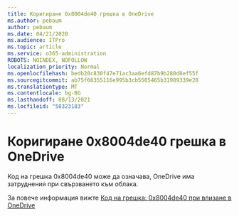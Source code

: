 ```yaml
---
title: Коригиране 0x8004de40 грешка в OneDrive
ms.author: pebaum
author: pebaum
ms.date: 04/21/2020
ms.audience: ITPro
ms.topic: article
ms.service: o365-administration
ROBOTS: NOINDEX, NOFOLLOW
localization_priority: Normal
ms.openlocfilehash: bedb20c830f47e71ac3aa6efd87b9b280d8ef55f
ms.sourcegitcommit: ab75f66355116e995b3cb5505465b31989339e28
ms.translationtype: MT
ms.contentlocale: bg-BG
ms.lasthandoff: 08/13/2021
ms.locfileid: "58323183"
---
```

# <a name="fix-0x8004de40-error-in-onedrive"></a>Коригиране 0x8004de40 грешка в OneDrive

Код на грешка 0x8004de40 може да означава, OneDrive има затруднения при свързването към облака. 

За повече информация вижте [Код на грешка: 0x8004de40 при влизане в OneDrive](https://docs.microsoft.com/sharepoint/troubleshoot/administration/error-0x8004de40-in-onedrive)